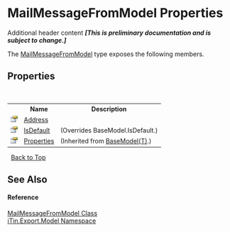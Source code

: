# MailMessageFromModel Properties
Additional header content _**\[This is preliminary documentation and is subject to change.\]**_

The <a href="753c9022-81bb-01d7-5d27-5aa50c899ad3">MailMessageFromModel</a> type exposes the following members.


## Properties
&nbsp;<table><tr><th></th><th>Name</th><th>Description</th></tr><tr><td>![Public property](media/pubproperty.gif "Public property")</td><td><a href="1dd7dbe4-64ff-07ae-6448-317673f2e830">Address</a></td><td /></tr><tr><td>![Public property](media/pubproperty.gif "Public property")</td><td><a href="69fee934-101a-6064-ffc0-e6bf386b5edb">IsDefault</a></td><td> (Overrides BaseModel.IsDefault.)</td></tr><tr><td>![Public property](media/pubproperty.gif "Public property")</td><td><a href="7e88785e-5670-4515-defa-d3f60ae16111">Properties</a></td><td> (Inherited from <a href="6632f561-4175-f1f2-939c-ac8b10159529">BaseModel(T)</a>.)</td></tr></table>&nbsp;
<a href="#mailmessagefrommodel-properties">Back to Top</a>

## See Also


#### Reference
<a href="753c9022-81bb-01d7-5d27-5aa50c899ad3">MailMessageFromModel Class</a><br /><a href="ef57ffcc-e95e-b212-5a46-9aa6f5a3511f">iTin.Export.Model Namespace</a><br />